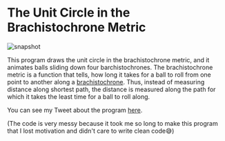 # The Unit Circle in the Brachistochrone Metric

![snapshot](https://github.com/MiksuLinuxGuy/processing-sketches/blob/master/Brachistochrone/Circle/circle.png)

This program draws the unit circle in the brachistochrone metric, and it animates balls sliding down four barchistochrones.
The brachistochrone metric is a function that tells, how long it takes for a ball to roll from one point to another along a [brachistochrone](https://en.wikipedia.org/wiki/Brachistochrone_curve).
Thus, instead of measuring distance along shortest path, the distance is measured along the path for which it takes the least time for a ball to roll along.

You can see my Tweet about the program [here](https://twitter.com/SaucySigma/status/1178308162123784192).

(The code is very messy because it took me so long to make this program that I lost motivation and didn't care to write clean code:sweat_smile:)
